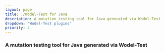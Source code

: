 ```yaml
---
layout: page
title: ./Wodel-Test for Java
description: A mutation testing tool for Java generated via Wodel-Test
dropdown: "Wodel-Test plugins"
priority: 4
---
```

### A mutation testing tool for Java generated via Wodel-Test
